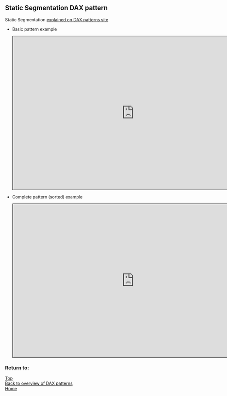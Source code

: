 <style>
    iframe {
      border: 1px solid black;
      width: 800px;
      height: 506px;
    }
</style>


## Static Segmentation DAX pattern

Static Segmentation	[explained on DAX patterns site](https://www.daxpatterns.com/static-segmentation/)

- Basic pattern example
    
    <iframe id="iframe-ss-1" title="static-segmentation-1" importance="low" allow="fullscreen"
    src="https://app.powerbi.com/view?r=eyJrIjoiNTIyZjE3ZTgtYmE4Ni00YTEzLTlmZTEtMWZkYzdmMzU3MjIwIiwidCI6Ijg1OTBlYTFlLTdiMjctNDJlNS04MTdmLTZjOGYzNzE5ZjMxNCJ9"></iframe>
    

- Complete pattern (sorted) example
    
    <iframe id="iframe-ss-2" title="static-segmentation-1" importance="low"  allow="fullscreen" 
    src="https://app.powerbi.com/view?r=eyJrIjoiNDkyMDViNjQtYTc4Yi00NGRiLWEwYzUtOTg3MTAzOTZmMjIxIiwidCI6Ijg1OTBlYTFlLTdiMjctNDJlNS04MTdmLTZjOGYzNzE5ZjMxNCJ9"></iframe>
    

### Return to: 
[Top](#static-segmentation-dax-pattern)  
[Back to overview of DAX patterns](/Power-BI-samples-DAX-patterns)  
[Home](/.)
